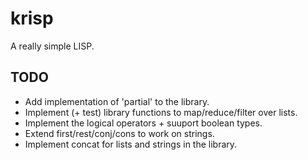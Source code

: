 # krisp

A really simple LISP.

## TODO

- Add implementation of 'partial' to the library.
- Implement (+ test) library functions to map/reduce/filter over lists.
- Implement the logical operators + suuport boolean types.
- Extend first/rest/conj/cons to work on strings.
- Implement concat for lists and strings in the library.
